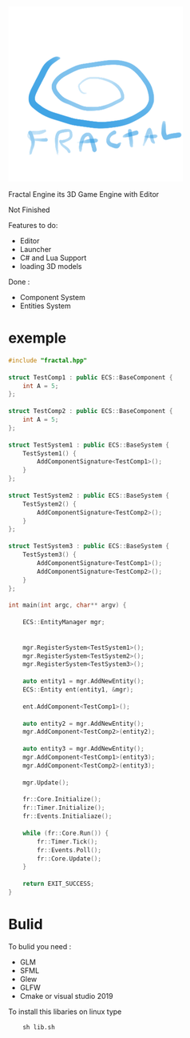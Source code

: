 <p align="left">
  <img src="res/Graphics/Logo.png" width="350" height="350">
</p>

Fractal Engine its 3D Game Engine with Editor

Not Finished

Features to do:

* Editor
* Launcher
* C# and Lua Support
* loading 3D models

Done :
* Component System
* Entities System

# exemple

```cpp
#include "fractal.hpp"

struct TestComp1 : public ECS::BaseComponent {
	int A = 5;
};

struct TestComp2 : public ECS::BaseComponent {
	int A = 5;
};

struct TestSystem1 : public ECS::BaseSystem {
	TestSystem1() {
		AddComponentSignature<TestComp1>();
	}
};

struct TestSystem2 : public ECS::BaseSystem {
	TestSystem2() {
		AddComponentSignature<TestComp2>();
	}
};

struct TestSystem3 : public ECS::BaseSystem {
	TestSystem3() {
		AddComponentSignature<TestComp1>();
		AddComponentSignature<TestComp2>();
	}
};

int main(int argc, char** argv) {

	ECS::EntityManager mgr;


	mgr.RegisterSystem<TestSystem1>();
	mgr.RegisterSystem<TestSystem2>();
	mgr.RegisterSystem<TestSystem3>();

	auto entity1 = mgr.AddNewEntity();
	ECS::Entity ent(entity1, &mgr);

	ent.AddComponent<TestComp1>();

	auto entity2 = mgr.AddNewEntity();
	mgr.AddComponent<TestComp2>(entity2);

	auto entity3 = mgr.AddNewEntity();
	mgr.AddComponent<TestComp1>(entity3);
	mgr.AddComponent<TestComp2>(entity3);

	mgr.Update();

	fr::Core.Initialize();
	fr::Timer.Initialize();
	fr::Events.Initialiaze();

	while (fr::Core.Run()) {
		fr::Timer.Tick();
		fr::Events.Poll();
		fr::Core.Update();
	}

	return EXIT_SUCCESS;
}
```
# Bulid

To bulid you need :

* GLM
* SFML
* Glew
* GLFW
* Cmake or visual studio 2019

To install this libaries on linux type

        sh lib.sh
